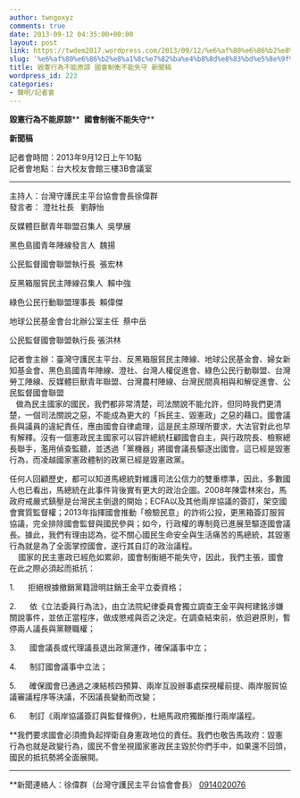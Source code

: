 ```yaml
---
author: twngoxyz
comments: true
date: 2013-09-12 04:35:00+00:00
layout: post
link: https://twdem2017.wordpress.com/2013/09/12/%e6%af%80%e6%86%b2%e8%a1%8c%e7%82%ba%e4%b8%8d%e8%83%bd%e5%8e%9f%e8%ab%92-%e5%9c%8b%e6%9c%83%e5%88%b6%e8%a1%a1%e4%b8%8d%e8%83%bd%e5%a4%b1%e5%ae%88-%e6%96%b0%e8%81%9e%e7%a8%bf/
slug: '%e6%af%80%e6%86%b2%e8%a1%8c%e7%82%ba%e4%b8%8d%e8%83%bd%e5%8e%9f%e8%ab%92-%e5%9c%8b%e6%9c%83%e5%88%b6%e8%a1%a1%e4%b8%8d%e8%83%bd%e5%a4%b1%e5%ae%88-%e6%96%b0%e8%81%9e%e7%a8%bf'
title: 毀憲行為不能原諒 國會制衡不能失守 新聞稿
wordpress_id: 223
categories:
- 聲明/記者會
---
```


**毀憲行為不能原諒****  ****國會制衡不能失守******

**新聞稿**

  
記者會時間：2013年9月12日上午10點  
記者會地點：台大校友會館三樓3B會議室  


****

主持人：台灣守護民主平台協會會長徐偉群  
發言者： 澄社社長   劉靜怡  


反媒體巨獸青年聯盟召集人  吳學展

黑色島國青年陣線發言人  魏揚

公民監督國會聯盟執行長  張宏林

反黑箱服貿民主陣線召集人  賴中強

綠色公民行動聯盟理事長  賴偉傑

地球公民基金會台北辦公室主任  蔡中岳

公民監督國會聯盟執行長 張洪林

記者會主辦：臺灣守護民主平台、反黑箱服貿民主陣線、地球公民基金會、婦女新知基金會、黑色島國青年陣線、澄社、台灣人權促進會、綠色公民行動聯盟、台灣勞工陣線、反媒體巨獸青年聯盟、台灣農村陣線、台灣民間真相與和解促進會、公民監督國會聯盟  
   做為民主國家的國民，我們都非常清楚，司法關說不能允許，但同時我們更清楚，一個司法關說之惡，不能成為更大的「拆民主、毀憲政」之惡的藉口。國會議長與議員的違紀責任，應由國會自律處理，這是民主原理所要求，大法官對此也早有解釋。沒有一個憲政民主國家可以容許總統枉顧國會自主，與行政院長、檢察總長聯手，濫用偵查監聽，並透過「黨機器」將國會議長驅逐出國會。這已經是毀憲行為，而凌越國家憲政體制的政黨已經是毀憲政黨。

  


任何人回顧歷史，都可以知道馬總統對維護司法公信力的雙重標準，因此，多數國人也已看出，馬總統在此事件背後實有更大的政治企圖。2008年陳雲林來台，馬政府戒嚴式鎮壓是台灣民主倒退的開始；ECFA以及其他兩岸協議的簽訂，架空國會實質監督權；2013年指揮國會推動「檢驗民意」的詐術公投，更黑箱簽訂服貿協議，完全排除國會監督與國民參與；如今，行政權的專制竟已進展至驅逐國會議長。據此，我們有理由認為，從不關心國民生命安全與生活痛苦的馬總統，其毀憲行為就是為了全面掌控國會，遂行其自訂的政治議程。  
    國家的民主憲政已經危如累卵，國會制衡絕不能失守，因此，我們主張，國會在此之際必須起而抵抗：

1.      拒絕根據撤銷黨籍證明註銷王金平立委資格；

2.      依《立法委員行為法》，由立法院紀律委員會獨立調查王金平與柯建銘涉嫌關說事件，並依正當程序，做成懲戒與否之決定。在調查結束前，依迴避原則，暫停兩人議長與黨鞭職權；

3.      國會議長或代理議長退出政黨運作，確保議事中立；

4.      制訂國會議事中立法；

5.      確保國會已通過之凍結核四預算、兩岸互設辦事處探視權前提、兩岸服貿協議審議程序等決議，不因議長變動而改變；

6.      制訂《兩岸協議簽訂與監督條例》，杜絕馬政府獨斷推行兩岸議程。

**我們要求國會必須擔負起捍衛自身憲政地位的責任。我們也敬告馬政府：毀憲行為也就是政變行為，國民不會坐視國家憲政民主毀於你們手中，如果還不回頭，國民的抵抗勢將全面展開。  
****  
**新聞連絡人：徐偉群（台灣守護民主平台協會會長） [0914020076](tel:0914020076)

